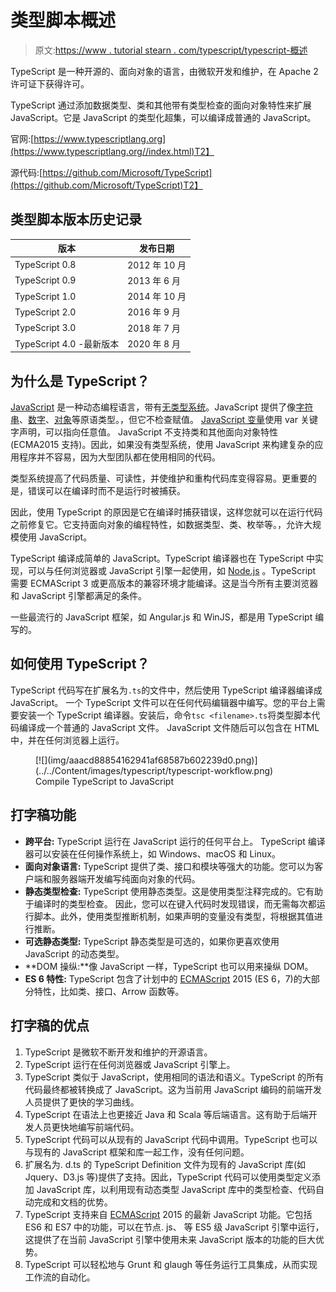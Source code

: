 # 类型脚本概述

> 原文:[https://www . tutorial stearn . com/typescript/typescript-概述](https://www.tutorialsteacher.com/typescript/typescript-overview)

TypeScript 是一种开源的、面向对象的语言，由微软开发和维护，在 Apache 2 许可证下获得许可。

TypeScript 通过添加数据类型、类和其他带有类型检查的面向对象特性来扩展 JavaScript。它是 JavaScript 的类型化超集，可以编译成普通的 JavaScript。

官网:[https://www.typescriptlang.org](https://www.typescriptlang.org//index.html)T2】

源代码:[https://github.com/Microsoft/TypeScript](https://github.com/Microsoft/TypeScript)T2】

## 类型脚本版本历史记录

| 版本 | 发布日期 |
| --- | --- |
| TypeScript 0.8 | 2012 年 10 月 |
| TypeScript 0.9 | 2013 年 6 月 |
| TypeScript 1.0 | 2014 年 10 月 |
| TypeScript 2.0 | 2016 年 9 月 |
| TypeScript 3.0 | 2018 年 7 月 |
| TypeScript 4.0 -最新版本 | 2020 年 8 月 |

## 为什么是 TypeScript？

[JavaScript](/javascript/what-is-javascript) 是一种动态编程语言，带有<u>无类型系统</u>。JavaScript 提供了像[字符串](/javascript/javascript-string)、[数字](/javascript/javascript-number)、[对象](/javascript/javascript-object)等原语类型。，但它不检查赋值。 [JavaScript 变量](/javascript/javascript-variable)使用 var 关键字声明，可以指向任意值。 JavaScript 不支持类和其他面向对象特性(ECMA2015 支持)。因此，如果没有类型系统，使用 JavaScript 来构建复杂的应用程序并不容易，因为大型团队都在使用相同的代码。

类型系统提高了代码质量、可读性，并使维护和重构代码库变得容易。更重要的是，错误可以在编译时而不是运行时被捕获。

因此，使用 TypeScript 的原因是它在编译时捕获错误，这样您就可以在运行代码之前修复它。它支持面向对象的编程特性，如数据类型、类、枚举等。，允许大规模使用 JavaScript。

TypeScript 编译成简单的 JavaScript。TypeScript 编译器也在 TypeScript 中实现，可以与任何浏览器或 JavaScript 引擎一起使用，如 [Node.js](/nodejs) 。TypeScript 需要 ECMAScript 3 或更高版本的兼容环境才能编译。这是当今所有主要浏览器和 JavaScript 引擎都满足的条件。

一些最流行的 JavaScript 框架，如 Angular.js 和 WinJS，都是用 TypeScript 编写的。

## 如何使用 TypeScript？

TypeScript 代码写在扩展名为`.ts`的文件中，然后使用 TypeScript 编译器编译成 JavaScript。 一个 TypeScript 文件可以在任何代码编辑器中编写。您的平台上需要安装一个 TypeScript 编译器。安装后，命令`tsc <filename>.ts`将类型脚本代码编译成一个普通的 JavaScript 文件。 JavaScript 文件随后可以包含在 HTML 中，并在任何浏览器上运行。

<figure>[![](img/aaacd88854162941af68587b602239d0.png)](../../Content/images/typescript/typescript-workflow.png) 

<figcaption>Compile TypeScript to JavaScript</figcaption>

</figure>

## 打字稿功能

*   **跨平台:** TypeScript 运行在 JavaScript 运行的任何平台上。 TypeScript 编译器可以安装在任何操作系统上，如 Windows、macOS 和 Linux。
*   **面向对象语言:** TypeScript 提供了类、接口和模块等强大的功能。您可以为客户端和服务器端开发编写纯面向对象的代码。
*   **静态类型检查:** TypeScript 使用静态类型。这是使用类型注释完成的。它有助于编译时的类型检查。 因此，您可以在键入代码时发现错误，而无需每次都运行脚本。此外，使用类型推断机制，如果声明的变量没有类型，将根据其值进行推断。
*   **可选静态类型:** TypeScript 静态类型是可选的，如果你更喜欢使用 JavaScript 的动态类型。
*   **DOM 操纵:**像 JavaScript 一样，TypeScript 也可以用来操纵 DOM。
*   **ES 6 特性:** TypeScript 包含了计划中的 [ECMAScript](/articles/what-is-ecmascript) 2015 (ES 6，7)的大部分特性，比如类、接口、Arrow 函数等。

## 打字稿的优点

1.  TypeScript 是微软不断开发和维护的开源语言。
2.  TypeScript 运行在任何浏览器或 JavaScript 引擎上。
3.  TypeScript 类似于 JavaScript，使用相同的语法和语义。TypeScript 的所有代码最终都被转换成了 JavaScript。这为当前用 JavaScript 编码的前端开发人员提供了更快的学习曲线。
4.  TypeScript 在语法上也更接近 Java 和 Scala 等后端语言。这有助于后端开发人员更快地编写前端代码。
5.  TypeScript 代码可以从现有的 JavaScript 代码中调用。TypeScript 也可以与现有的 JavaScript 框架和库一起工作，没有任何问题。
6.  扩展名为. d.ts 的 TypeScript Definition 文件为现有的 JavaScript 库(如 Jquery、D3.js 等)提供了支持。因此，TypeScript 代码可以使用类型定义添加 JavaScript 库，以利用现有动态类型 JavaScript 库中的类型检查、代码自动完成和文档的优势。
7.  TypeScript 支持来自 [ECMAScript](/articles/what-is-ecmascript) 2015 的最新 JavaScript 功能。它包括 ES6 和 ES7 中的功能，可以在节点. js、 等 ES5 级 JavaScript 引擎中运行，这提供了在当前 JavaScript 引擎中使用未来 JavaScript 版本的功能的巨大优势。
8.  TypeScript 可以轻松地与 Grunt 和 glaugh 等任务运行工具集成，从而实现工作流的自动化。